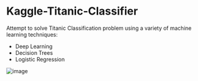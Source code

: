 # Kaggle-Titanic-Classifier
Attempt to solve Titanic Classification problem using a variety of machine learning techniques: 
  - Deep Learning 
  - Decision Trees 
  - Logistic Regression 

![image](https://user-images.githubusercontent.com/79386282/117241877-15922900-ae02-11eb-8b33-ed13e58ac28f.png)
